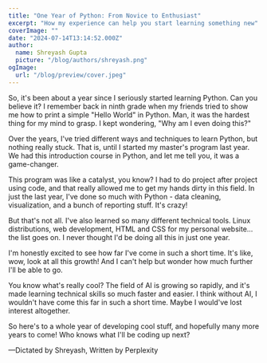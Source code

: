 ```yaml
---
title: "One Year of Python: From Novice to Enthusiast"
excerpt: "How my experience can help you start learning something new"
coverImage: ""
date: "2024-07-14T13:14:52.000Z"
author:
  name: Shreyash Gupta
  picture: "/blog/authors/shreyash.png"
ogImage:
  url: "/blog/preview/cover.jpeg"
---
```


So, it's been about a year since I seriously started learning Python. Can you believe it? I remember back in ninth grade when my friends tried to show me how to print a simple "Hello World" in Python. Man, it was the hardest thing for my mind to grasp. I kept wondering, "Why am I even doing this?"

Over the years, I've tried different ways and techniques to learn Python, but nothing really stuck. That is, until I started my master's program last year. We had this introduction course in Python, and let me tell you, it was a game-changer.

This program was like a catalyst, you know? I had to do project after project using code, and that really allowed me to get my hands dirty in this field. In just the last year, I've done so much with Python - data cleaning, visualization, and a bunch of reporting stuff. It's crazy!

But that's not all. I've also learned so many different technical tools. Linux distributions, web development, HTML and CSS for my personal website... the list goes on. I never thought I'd be doing all this in just one year.

I'm honestly excited to see how far I've come in such a short time. It's like, wow, look at all this growth! And I can't help but wonder how much further I'll be able to go.

You know what's really cool? The field of AI is growing so rapidly, and it's made learning technical skills so much faster and easier. I think without AI, I wouldn't have come this far in such a short time. Maybe I would've lost interest altogether.

So here's to a whole year of developing cool stuff, and hopefully many more years to come! Who knows what I'll be coding up next?

—Dictated by Shreyash, Written by Perplexity 